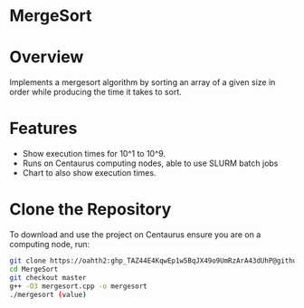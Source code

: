 # MergeSort

# Overview  
Implements a mergesort algorithm by sorting an array of a given size in order while producing the time it takes to sort.
 

# Features  
- Show execution times for 10^1 to 10^9.  
- Runs on Centaurus computing nodes, able to use SLURM batch jobs
- Chart to also show execution times.
 
 
# Clone the Repository  
To download and use the project on Centaurus ensure you are on a computing node, run:  
```bash
git clone https://oahth2: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@github.com/SumJunk/MergeSort.git
cd MergeSort
git checkout master
g++ -O3 mergesort.cpp -o mergesort
./mergesort (value)


